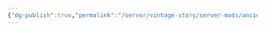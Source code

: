 ```yaml
---
{"dg-publish":true,"permalink":"/server/vintage-story/server-mods/ancient-armory/","tags":["vs-up-to-date","gardenEntry"]}
---
```


